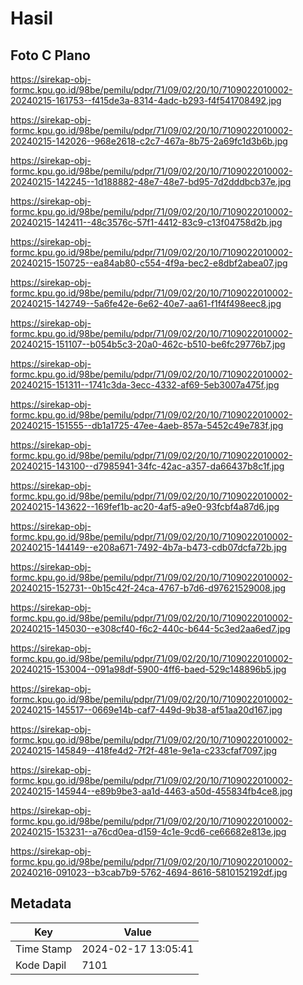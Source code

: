 # Hasil

## Foto C Plano

https://sirekap-obj-formc.kpu.go.id/98be/pemilu/pdpr/71/09/02/20/10/7109022010002-20240215-161753--f415de3a-8314-4adc-b293-f4f541708492.jpg

https://sirekap-obj-formc.kpu.go.id/98be/pemilu/pdpr/71/09/02/20/10/7109022010002-20240215-142026--968e2618-c2c7-467a-8b75-2a69fc1d3b6b.jpg

https://sirekap-obj-formc.kpu.go.id/98be/pemilu/pdpr/71/09/02/20/10/7109022010002-20240215-142245--1d188882-48e7-48e7-bd95-7d2dddbcb37e.jpg

https://sirekap-obj-formc.kpu.go.id/98be/pemilu/pdpr/71/09/02/20/10/7109022010002-20240215-142411--48c3576c-57f1-4412-83c9-c13f04758d2b.jpg

https://sirekap-obj-formc.kpu.go.id/98be/pemilu/pdpr/71/09/02/20/10/7109022010002-20240215-150725--ea84ab80-c554-4f9a-bec2-e8dbf2abea07.jpg

https://sirekap-obj-formc.kpu.go.id/98be/pemilu/pdpr/71/09/02/20/10/7109022010002-20240215-142749--5a6fe42e-6e62-40e7-aa61-f1f4f498eec8.jpg

https://sirekap-obj-formc.kpu.go.id/98be/pemilu/pdpr/71/09/02/20/10/7109022010002-20240215-151107--b054b5c3-20a0-462c-b510-be6fc29776b7.jpg

https://sirekap-obj-formc.kpu.go.id/98be/pemilu/pdpr/71/09/02/20/10/7109022010002-20240215-151311--1741c3da-3ecc-4332-af69-5eb3007a475f.jpg

https://sirekap-obj-formc.kpu.go.id/98be/pemilu/pdpr/71/09/02/20/10/7109022010002-20240215-151555--db1a1725-47ee-4aeb-857a-5452c49e783f.jpg

https://sirekap-obj-formc.kpu.go.id/98be/pemilu/pdpr/71/09/02/20/10/7109022010002-20240215-143100--d7985941-34fc-42ac-a357-da66437b8c1f.jpg

https://sirekap-obj-formc.kpu.go.id/98be/pemilu/pdpr/71/09/02/20/10/7109022010002-20240215-143622--169fef1b-ac20-4af5-a9e0-93fcbf4a87d6.jpg

https://sirekap-obj-formc.kpu.go.id/98be/pemilu/pdpr/71/09/02/20/10/7109022010002-20240215-144149--e208a671-7492-4b7a-b473-cdb07dcfa72b.jpg

https://sirekap-obj-formc.kpu.go.id/98be/pemilu/pdpr/71/09/02/20/10/7109022010002-20240215-152731--0b15c42f-24ca-4767-b7d6-d97621529008.jpg

https://sirekap-obj-formc.kpu.go.id/98be/pemilu/pdpr/71/09/02/20/10/7109022010002-20240215-145030--e308cf40-f6c2-440c-b644-5c3ed2aa6ed7.jpg

https://sirekap-obj-formc.kpu.go.id/98be/pemilu/pdpr/71/09/02/20/10/7109022010002-20240215-153004--091a98df-5900-4ff6-baed-529c148896b5.jpg

https://sirekap-obj-formc.kpu.go.id/98be/pemilu/pdpr/71/09/02/20/10/7109022010002-20240215-145517--0669e14b-caf7-449d-9b38-af51aa20d167.jpg

https://sirekap-obj-formc.kpu.go.id/98be/pemilu/pdpr/71/09/02/20/10/7109022010002-20240215-145849--418fe4d2-7f2f-481e-9e1a-c233cfaf7097.jpg

https://sirekap-obj-formc.kpu.go.id/98be/pemilu/pdpr/71/09/02/20/10/7109022010002-20240215-145944--e89b9be3-aa1d-4463-a50d-455834fb4ce8.jpg

https://sirekap-obj-formc.kpu.go.id/98be/pemilu/pdpr/71/09/02/20/10/7109022010002-20240215-153231--a76cd0ea-d159-4c1e-9cd6-ce66682e813e.jpg

https://sirekap-obj-formc.kpu.go.id/98be/pemilu/pdpr/71/09/02/20/10/7109022010002-20240216-091023--b3cab7b9-5762-4694-8616-5810152192df.jpg


## Metadata

| Key        | Value               |
| ---------- | ------------------- |
| Time Stamp | 2024-02-17 13:05:41 |
| Kode Dapil | 7101                |



